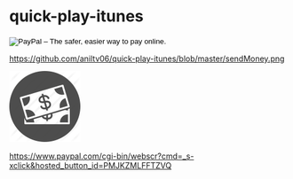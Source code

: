 # quick-play-itunes

<form action="https://www.paypal.com/cgi-bin/webscr" method="post" target="_top">
<input type="hidden" name="cmd" value="_s-xclick">
<input type="hidden" name="hosted_button_id" value="PMJKZMLFFTZVQ">
<input type="image" src="https://www.paypalobjects.com/en_GB/i/btn/btn_buynowCC_LG.gif" border="0" name="submit" alt="PayPal – The safer, easier way to pay online.">
<img alt="" border="0" src="https://www.paypalobjects.com/en_GB/i/scr/pixel.gif" width="1" height="1">
</form>

https://github.com/aniltv06/quick-play-itunes/blob/master/sendMoney.png

<a rel="license" href="https://www.paypal.com/cgi-bin/webscr?cmd=_s-xclick&hosted_button_id=PMJKZMLFFTZVQ">
<img src="https://github.com/aniltv06/quick-play-itunes/blob/master/sendMoney.png"
     style="border-style: none;" alt="Public Domain Mark" />
</a>

https://www.paypal.com/cgi-bin/webscr?cmd=_s-xclick&hosted_button_id=PMJKZMLFFTZVQ
